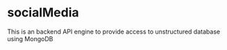 # socialMedia
This is an backend API engine to provide access to unstructured database using MongoDB
